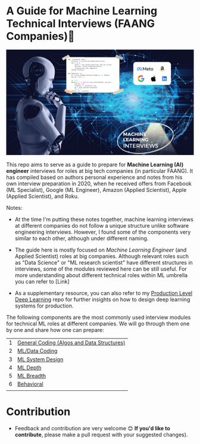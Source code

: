 <!-- [![Tweet](https://img.shields.io/twitter/url/http/shields.io.svg?style=social)](https://twitter.com/intent/tweet?text=Machine%20Learning%20Interview%20Guide&url=https://github.com/alirezadir/machine-learning-interview-enlightener&via=alirezadira&hashtags=artificialintelligence,machinelearning,interviews,design)
[![Twitter URL](https://img.shields.io/twitter/url/https/twitter.com/fold_left.svg?style=social&label=Follow%20%40alirezadira)](https://twitter.com/alirezadira)

[![Build Status](https://travis-ci.com/username/projectname.svg?branch=master)](https://travis-ci.com/username/projectname)
[![codecov](https://codecov.io/gh/cam-barts/ObeyTheTestingGoat/branch/master/graph/badge.svg)](https://codecov.io/gh/cam-barts/ObeyTheTestingGoat)
[![Code style: black](https://img.shields.io/badge/code%20style-black-000000.svg)](https://github.com/ambv/black)
[![License: MIT](https://img.shields.io/badge/License-MIT-blue.svg)](https://github.com/alirezadir/machine-learning-interview-enlightener/blob/main/LICENSE) -->

# A Guide for Machine Learning Technical Interviews (FAANG Companies):robot: 
<p align="center">
<img width="640" src="images/cover.png">
</p>


This repo aims to serve as a guide to prepare for **Machine Learning (AI) engineer** interviews for roles at big tech companies (in particular FAANG). It has compiled based on authors personal experience and notes from his own interview preparation in 2020, when he received offers from Facebook (ML Specialist), Google (ML Engineer), Amazon (Applied Scientist), Apple (Applied Scientist), and Roku.


Notes:

* At the time I'm putting these notes together, machine learning interviews at different companies do not follow a unique structure unlike software engineering interviews. However, I found some of the components very similar to each other, although under different naming.

* The guide here is mostly focused on *Machine Learning Engineer* (and Applied Scientist) roles at big companies. Although relevant roles such as "Data Science" or "ML research scientist" have different structures in interviews, some of the modules reviewed here can be still useful. For more understanding about different technical roles within ML umbrella you can refer to [Link]

* As a supplementary resource, you can also refer to my [Production Level Deep Learning](https://github.com/alirezadir/Production-Level-Deep-Learning) repo for further insights on how to design deep learning systems for production. 

The following components are the most commonly used interview modules for technical ML roles at different companies. We will go through them one by one and share how one can prepare:


|  	|  	|  
|---	|---	|
| 1 	| [General Coding (Algos and Data Structures)](lc-coding.md)	   | 
| 2 	| [ML/Data Coding](ml-coding.md) 	|  	
| 3 	| [ML System Design](ml-system-design.md)|
| 4 	| [ML Depth](ml-depth.md) 	|  	
| 5 	| [ML Breadth](ml-breadth.md)| 
| 6 	| [Behavioral](behavior.md)| 
|  	|  	|  



# Contribution
* Feedback and contribution are very welcome :blush: 
**If you'd like to contribute**, please make a pull request with your suggested changes). 
